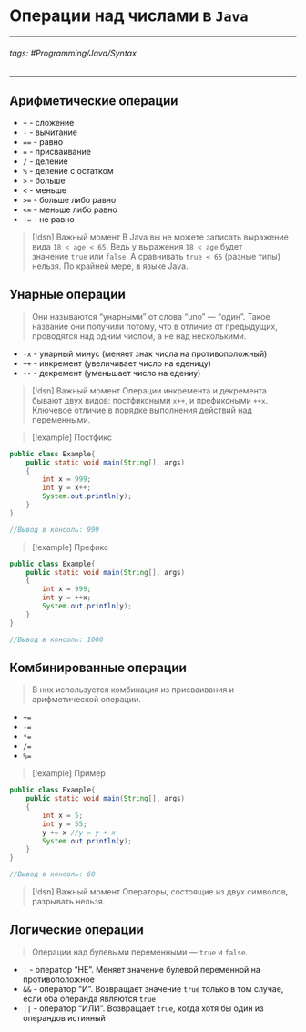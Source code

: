 # Операции над числами в `Java`
***
###### tags: #Programming/Java/Syntax 
***
## Арифметические операции
- `+` - сложение
- `-` - вычитание
- `==` - равно
- `=` - присваивание
- `/` - деление
- `%` - деление с остатком
- `>` - больше
- `<` - меньше
- `>=` - больше либо равно
- `<=` - меньше либо равно
- `!=` - не равно

>[!dsn] Важный момент
>В Java вы не можете записать выражение вида `18 < age < 65`. Ведь у выражения `18 < age` будет значение `true` или `false`. А сравнивать `true < 65` (разные типы) нельзя. По крайней мере, в языке Java.
## Унарные операции
>Они называются “унарными” от слова “uno” — “один”. Такое название они получили потому, что в отличие от предыдущих, проводятся над одним числом, а не над несколькими.
- `-x` - унарный минус (меняет знак числа на противоположный)
- `++` - инкремент (увеличивает число на еденицу)
- `--` - декремент (уменьшает число на едениу)

>[!dsn] Важный момент
> Операции инкремента и декремента бывают двух видов: постфиксными `x++`, и префиксными `++x`. Ключевое отличие в порядке выполнения действий над переменными.

>[!example] Постфикс
```java
public class Example{
	public static void main(String[], args)
	{
		int x = 999; 
		int y = x++; 
		System.out.println(y);
	}
}

//Вывод в консоль: 999
```
>[!example] Префикс
```java
public class Example{
	public static void main(String[], args)
	{
		int x = 999;
		int y = ++x; 
		System.out.println(y);
	}
}

//Вывод в консоль: 1000
```
## Комбинированные операции
>В них используется комбинация из присваивания и арифметической операции.
-  `+=`
- `-=`
- `*=`
- `/=`
- `%=`

>[!example] Пример
```java
public class Example{
	public static void main(String[], args)
	{
		int x = 5;
		int y = 55;
		y += x //y = y + x
		System.out.println(y);
	}
}

//Вывод в консоль: 60
```
>[!dsn] Важный момент
>Операторы, состоящие из двух символов, разрывать нельзя.
## Логические операции
> Операции над булевыми переменными — `true` и `false`.
- `!` - оператор “НЕ”. Меняет значение булевой переменной на противоположное
- `&&` - оператор “И”. Возвращает значение `true` только в том случае, если оба операнда являются `true`
- `||` - оператор “ИЛИ”. Возвращает `true`, когда хотя бы один из операндов истинный

